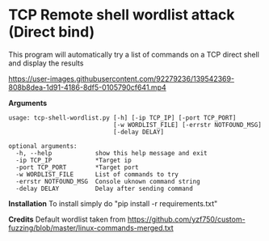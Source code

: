 # TCP Remote shell wordlist attack (Direct bind)

This program will automatically try a list of commands on a TCP direct shell and display the results

https://user-images.githubusercontent.com/92279236/139542369-808b8dea-1d91-4186-8df5-0105790cf641.mp4

**Arguments**
```
usage: tcp-shell-wordlist.py [-h] [-ip TCP_IP] [-port TCP_PORT]
                             [-w WORDLIST_FILE] [-errstr NOTFOUND_MSG]
                             [-delay DELAY]

optional arguments:
  -h, --help            show this help message and exit
  -ip TCP_IP            *Target ip
  -port TCP_PORT        *Target port
  -w WORDLIST_FILE      List of commands to try
  -errstr NOTFOUND_MSG  Console uknown command string
  -delay DELAY          Delay after sending command
```

**Installation**
To install simply do "pip install -r requirements.txt"

**Credits**
Default wordlist taken from https://github.com/yzf750/custom-fuzzing/blob/master/linux-commands-merged.txt
